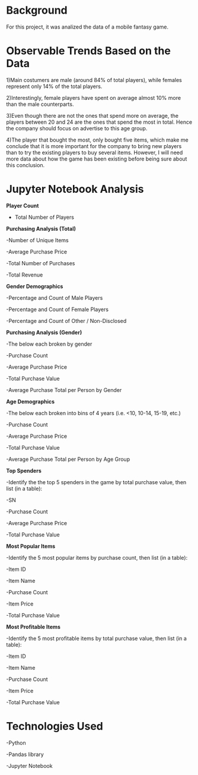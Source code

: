 # Background

For this project, it was analized the data of a mobile fantasy game.



# Observable Trends Based on the Data

1)Main costumers are male (around 84% of total players), while females represent only 14% of the total players.

2)Interestingly, female players have spent on average almost 10% more than the male counterparts.

3)Even though there are not the ones that spend more on average, the players between 20 and 24 are the ones that spend the most in total. Hence the company should focus on advertise to this age group.

4)The player that bought the most, only bought five items, which make me conclude that it is more important for the company to bring new players than to try the existing players to buy several items. However, I will need more data about how the game has been existing before being sure about this conclusion.





# Jupyter Notebook Analysis


**Player Count**

 - Total Number of Players

**Purchasing Analysis (Total)**

-Number of Unique Items

-Average Purchase Price

-Total Number of Purchases

-Total Revenue


**Gender Demographics**

-Percentage and Count of Male Players

-Percentage and Count of Female Players

-Percentage and Count of Other / Non-Disclosed


**Purchasing Analysis (Gender)**

-The below each broken by gender

-Purchase Count

-Average Purchase Price

-Total Purchase Value

-Average Purchase Total per Person by Gender


**Age Demographics**

-The below each broken into bins of 4 years (i.e. <10, 10-14, 15-19, etc.)

-Purchase Count

-Average Purchase Price

-Total Purchase Value

-Average Purchase Total per Person by Age Group


**Top Spenders**


-Identify the the top 5 spenders in the game by total purchase value, then list (in a table):

-SN

-Purchase Count

-Average Purchase Price

-Total Purchase Value


**Most Popular Items**

-Identify the 5 most popular items by purchase count, then list (in a table):

-Item ID

-Item Name

-Purchase Count

-Item Price

-Total Purchase Value


**Most Profitable Items**

-Identify the 5 most profitable items by total purchase value, then list (in a table):

-Item ID

-Item Name

-Purchase Count

-Item Price

-Total Purchase Value



# Technologies Used

-Python

-Pandas library

-Jupyter Notebook
